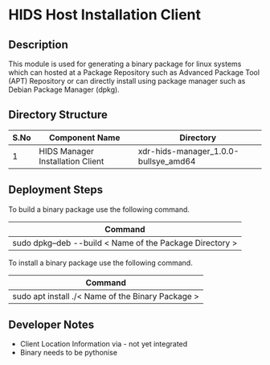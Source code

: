 # HIDS Host Installation Client

## Description
 This module is used for generating a binary package for linux systems which can hosted at a Package Repository such as Advanced Package Tool (APT) Repository or can directly install using package manager such as Debian Package Manager (dpkg).
 
## Directory Structure

| S.No   | Component Name                        | Directory                          |
|--------|---------------------------------------|------------------------------------|
| 1      | HIDS Manager Installation Client         | xdr-hids-manager_1.0.0-bullsye_amd64 |

## Deployment Steps

To build a binary package use the following command. 

| Command                                                |
|--------------------------------------------------------|
| sudo dpkg–deb --build < Name of the Package Directory >|

To install a binary package use the following command. 

| Command                                                |
|--------------------------------------------------------|
| sudo apt install ./< Name of the Binary Package >      |

## Developer Notes
* Client Location Information via - not yet integrated 
* Binary needs to be pythonise